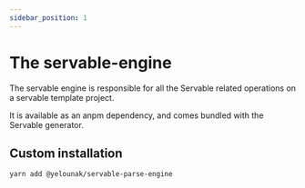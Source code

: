 ```yaml
---
sidebar_position: 1
---
```


# The servable-engine

The servable engine is responsible for all the Servable related operations on a servable template project.

It is available as an anpm dependency, and comes bundled with the Servable generator.

## Custom installation

```bash
yarn add @yelounak/servable-parse-engine
```